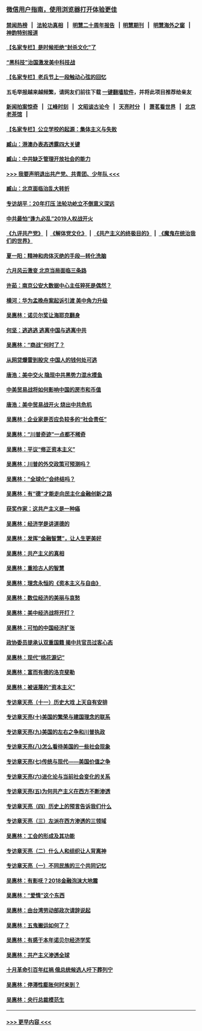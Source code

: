 ### [微信用户指南，使用浏览器打开体验更佳](https://github.com/gfw-breaker/banned-news1/blob/master/indexes/wechat-guide.md?t=0)
#### [禁闻热榜](热点新闻.md?t=0)  &nbsp;&nbsp;|&nbsp;&nbsp; [法轮功真相](https://github.com/gfw-breaker/truth/blob/master/README.md?t=0) &nbsp;&nbsp;|&nbsp;&nbsp; [明慧二十周年报告](https://github.com/gfw-breaker/mh-reports/blob/master/README.md?t=0) &nbsp;&nbsp;|&nbsp;&nbsp;[明慧期刊](https://github.com/gfw-breaker/mh-qikan) &nbsp;&nbsp;|&nbsp;&nbsp; [明慧海外之窗](https://github.com/gfw-breaker/mh-news/blob/master/README.md?t=0) &nbsp;&nbsp;|&nbsp;&nbsp; [神韵特别报道](https://github.com/gfw-breaker/mh-news/blob/master/shenyun.md?t=0)
#### [【名家专栏】是时候拒绝“封杀文化”了](../pages/nsc423/n11814093.md?t=02162011) 
#### [“黑科技”治国激发美中科技战](../pages/nsc423/n11638056.md?t=02162011) 
#### [【名家专栏】老兵节上一段触动心弦的回忆](../pages/nsc423/n11646016.md?t=02162011) 
#### 五毛举报越来越频繁，请网友们前往下载 [一键翻墙软件](https://github.com/gfw-breaker/ssr-accounts)，并将此项目推荐给亲友
#### [新闻拍案惊奇](https://github.com/gfw-breaker/banned-news1/blob/master/pages/link4.md) &nbsp;&nbsp;|&nbsp;&nbsp; [江峰时刻](https://github.com/gfw-breaker/banned-news1/blob/master/pages/link4.md) &nbsp;&nbsp;|&nbsp;&nbsp; [文昭谈古论今](https://github.com/gfw-breaker/banned-news1/blob/master/pages/link4.md) &nbsp;&nbsp;|&nbsp;&nbsp; [天亮时分](https://github.com/gfw-breaker/banned-news1/blob/master/pages/link4.md) &nbsp;&nbsp;|&nbsp;&nbsp; [萧茗看世界](https://github.com/gfw-breaker/banned-news1/blob/master/pages/link4.md) &nbsp;&nbsp;|&nbsp;&nbsp; [北京老茶馆](https://github.com/gfw-breaker/banned-news1/blob/master/pages/link4.md) &nbsp;&nbsp;|&nbsp;&nbsp; 
#### [【名家专栏】公立学校的起源：集体主义与失败](../pages/nsc423/n11601833.md?t=02162011) 
#### [臧山：港澳办表态透露四大关键](../pages/nsc423/n11421628.md?t=02162011) 
#### [臧山：中共缺乏管理开放社会的能力](../pages/nsc423/n11407457.md?t=02162011) 
#### [>>> 我要声明退出共产党、共青团、少年队 <<<](https://github.com/begood0513/goodnews/blob/master/quit/letter.md) 
#### [臧山：北京面临治乱大转折](../pages/nsc423/n11406895.md?t=02162011) 
#### [专访胡平：20年打压 法轮功屹立不倒意义深远](../pages/nsc423/n11398800.md?t=02162011) 
#### [中共最怕“逢九必乱”2019人权战开火](../pages/nsc423/n11385248.md?t=02162011) 
#### [《九评共产党》](https://github.com/begood0513/9ping.md/blob/master/README.md) &nbsp;|&nbsp; [《解体党文化》](../../../../jtdwh.md/blob/master/README.md)  &nbsp;|&nbsp; [《共产主义的终极目的》](../../../../gczydzjmd.md/blob/master/README.md) &nbsp;|&nbsp; [《魔鬼在统治我们的世界》](../../../../mgztzwmdsj.md/blob/master/README.md) 
#### [夏一阳：精神和肉体灭绝的手段—转化洗脑](../pages/nsc423/n11368250.md?t=02162011) 
#### [六月风云激变 北京当局面临三条路](../pages/nsc423/n11313668.md?t=02162011) 
#### [许茹：南京公安大数据中心主任猝死是偶然？](../pages/nsc423/n11064744.md?t=02162011) 
#### [横河：华为孟晚舟案起诉引渡 美中角力升级](../pages/nsc423/n11027230.md?t=02162011) 
#### [吴惠林：诺贝尔奖让海耶克翻身](../pages/nsc423/n10890049.md?t=02162011) 
#### [何坚：逃逃逃 逃离中国与逃离中共](../pages/nsc423/n10592891.md?t=02162011) 
#### [吴惠林：“商战”何时了？](../pages/nsc423/n10573558.md?t=02162011) 
#### [从网贷爆雷到股灾 中国人的钱何处可逃](../pages/nsc423/n10572800.md?t=02162011) 
#### [唐浩：美中交火 隐现中共黑势力混水摸鱼](../pages/nsc423/n10544040.md?t=02162011) 
#### [中美贸易战将如何影响中国的房市和币值](../pages/nsc423/n10543697.md?t=02162011) 
#### [唐浩：美中贸易战开火 烧出中共危机](../pages/nsc423/n10540126.md?t=02162011) 
#### [吴惠林：企业家是否应负较多的“社会责任”](../pages/nsc423/n10535022.md?t=02162011) 
#### [吴惠林：“川普奇迹”一点都不稀奇](../pages/nsc423/n10512808.md?t=02162011) 
#### [吴惠林：平议“修正资本主义”](../pages/nsc423/n10495724.md?t=02162011) 
#### [吴惠林：川普的外交政策可预测吗？](../pages/nsc423/n10462387.md?t=02162011) 
#### [吴惠林：“全球化”会终结吗？](../pages/nsc423/n10452838.md?t=02162011) 
#### [吴惠林：有“德”才能走向民主化金融创新之路](../pages/nsc423/n10432292.md?t=02162011) 
#### [获奖作家：这共产主义是一种癌](../pages/nsc423/n10431541.md?t=02162011) 
#### [吴惠林：经济学是讲道德的](../pages/nsc423/n10398014.md?t=02162011) 
#### [吴惠林：发挥“金融智慧”，让人生更美好](../pages/nsc423/n10375019.md?t=02162011) 
#### [吴惠林：共产主义的真相](../pages/nsc423/n10351394.md?t=02162011) 
#### [吴惠林：重拾古人的智慧](../pages/nsc423/n10337691.md?t=02162011) 
#### [吴惠林：理念永恒的《资本主义与自由》](../pages/nsc423/n10316274.md?t=02162011) 
#### [吴惠林：数位经济的美丽与哀愁](../pages/nsc423/n10292946.md?t=02162011) 
#### [吴惠林：美中经济战将开打？](../pages/nsc423/n10258825.md?t=02162011) 
#### [吴惠林：可怕的中国经济扩张](../pages/nsc423/n10219147.md?t=02162011) 
#### [政协委员提承认双重国籍 揭中共官员过客心态](../pages/nsc423/n10208809.md?t=02162011) 
#### [吴惠林：现代“桃花源记”](../pages/nsc423/n10185234.md?t=02162011) 
#### [吴惠林：富而有德的洛克斐勒](../pages/nsc423/n10142264.md?t=02162011) 
#### [吴惠林：被诬蔑的“资本主义”](../pages/nsc423/n10124816.md?t=02162011) 
#### [专访章天亮（十一）历史大戏 上天自有安排](../pages/nsc423/n10094905.md?t=02162011) 
#### [专访章天亮(十)美国的繁荣与建国理念的联系](../pages/nsc423/n10094899.md?t=02162011) 
#### [专访章天亮(九)美国的左右之争和川普执政](../pages/nsc423/n10094889.md?t=02162011) 
#### [专访章天亮(八)怎么看待美国的一些社会现象](../pages/nsc423/n10094857.md?t=02162011) 
#### [专访章天亮(七)传统与现代——美国价值之争](../pages/nsc423/n10093140.md?t=02162011) 
#### [专访章天亮(六)进化论与当前社会变化的关系](../pages/nsc423/n10092036.md?t=02162011) 
#### [专访章天亮(五)为何共产主义在西方不断渗透](../pages/nsc423/n10083620.md?t=02162011) 
#### [专访章天亮（四）历史上的预言告诉我们什么](../pages/nsc423/n10083606.md?t=02162011) 
#### [专访章天亮（三）左派在西方渗透的三领域](../pages/nsc423/n10081115.md?t=02162011) 
#### [吴惠林：工会的形成及其功能](../pages/nsc423/n10080633.md?t=02162011) 
#### [专访章天亮（二）什么人和组织让人背离神](../pages/nsc423/n10076637.md?t=02162011) 
#### [专访章天亮（一）不同民族的三个共同记忆](../pages/nsc423/n10074188.md?t=02162011) 
#### [吴惠林：有影呒？2018金融泡沫大地震](../pages/nsc423/n10040534.md?t=02162011) 
#### [吴惠林：“爱情”这个东西](../pages/nsc423/n10019423.md?t=02162011) 
#### [吴惠林：由台湾劳动部政次请辞说起](../pages/nsc423/n9979679.md?t=02162011) 
#### [吴惠林：五鬼搬运如何了？](../pages/nsc423/n9925338.md?t=02162011) 
#### [吴惠林：有感于本年诺贝尔经济学奖](../pages/nsc423/n9871883.md?t=02162011) 
#### [吴惠林：共产主义渗透全球](../pages/nsc423/n9812748.md?t=02162011) 
#### [十月革命引百年红祸 俄总统候选人吁下葬列宁](../pages/nsc423/n9810182.md?t=02162011) 
#### [吴惠林：停滞性膨胀何时来到？](../pages/nsc423/n9764136.md?t=02162011) 
#### [吴惠林：央行总裁模范生](../pages/nsc423/n9728134.md?t=02162011) 

----
#### [ >>> 更早内容 <<< ](../indexes/nsc423-earlier.md)
